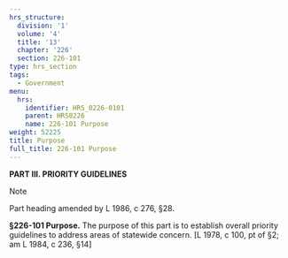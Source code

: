 ```yaml
---
hrs_structure:
  division: '1'
  volume: '4'
  title: '13'
  chapter: '226'
  section: 226-101
type: hrs_section
tags:
  - Government
menu:
  hrs:
    identifier: HRS_0226-0101
    parent: HRS0226
    name: 226-101 Purpose
weight: 52225
title: Purpose
full_title: 226-101 Purpose
---
```

**PART III. PRIORITY GUIDELINES**

Note

Part heading amended by L 1986, c 276, §28.

**§226-101 Purpose.** The purpose of this part is to establish overall priority guidelines to address areas of statewide concern. [L 1978, c 100, pt of §2; am L 1984, c 236, §14]